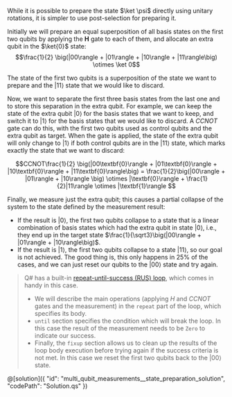 While it is possible to prepare the state $\ket \psi$ directly using unitary rotations, it is simpler to use post-selection for preparing it.

Initially we will prepare an equal superposition of all basis states on the first two qubits by applying the **H** gate to each of them, and allocate an extra qubit in the $\ket{0}$ state:
$$\frac{1}{2} \big(|00\rangle + |01\rangle + |10\rangle + |11\rangle\big) \otimes \ket 0$$

The state of the first two qubits is a superposition of the state we want to prepare and the $|11\rangle$ state that we would like to discard.

Now, we want to separate the first three basis states from the last one and to store this separation in the extra qubit.
For example, we can keep the state of the extra qubit $|0\rangle$ for the basis states that we want to keep, and switch it to $|1\rangle$ for the basis states that we would like to discard.
A $CCNOT$ gate can do this, with the first two qubits used as control qubits and the extra qubit as target.
When the gate is applied, the state of the extra qubit will only change to $|1\rangle$ if both control qubits are in the $|11\rangle$ state, which marks exactly the state that we want to discard:

$$CCNOT\frac{1}{2} \big(|00\textbf{0}\rangle + |01\textbf{0}\rangle + |10\textbf{0}\rangle + |11\textbf{0}\rangle\big) =
\frac{1}{2}\big(|00\rangle + |01\rangle + |10\rangle \big) \otimes |\textbf{0}\rangle + \frac{1}{2}|11\rangle \otimes |\textbf{1}\rangle $$

Finally, we measure just the extra qubit; this causes a partial collapse of the system to the state defined by the measurement result:
* If the result is $|0\rangle$, the first two qubits collapse to a state that is a linear combination of basis states which had the extra qubit in state $|0\rangle$, i.e., they end up in the target state $\frac{1}{\sqrt3}\big(|00\rangle + |01\rangle + |10\rangle\big)$.
* If the result is $|1\rangle$, the first two qubits collapse to a state $|11\rangle$, so our goal is not achieved. The good thing is, this only happens in 25% of the cases, and we can just reset our qubits to the $|00\rangle$ state and try again.

> Q# has a built-in <a href="https://learn.microsoft.com/azure/quantum/user-guide/language/expressions/conditionalloops#repeat-statement" target="_blank">repeat-until-success (RUS) loop</a>, which comes in handy in this case.
> * We will describe the main operations (applying $H$ and $CCNOT$ gates and the measurement) in the `repeat` part of the loop, which specifies its body.  
> * `until` section specifies the condition which will break the loop. In this case the result of the measurement needs to be `Zero` to indicate our success.  
> * Finally, the `fixup` section allows us to clean up the results of the loop body execution before trying again if the success criteria is not met. In this case we reset the first two qubits back to the $|00\rangle$ state.

@[solution]({
    "id": "multi_qubit_measurements__state_preparation_solution",
    "codePath": "Solution.qs"
})
